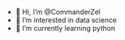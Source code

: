 - 👋 Hi, I’m @CommanderZel
- 👀 I’m interested in data science
- 🌱 I’m currently learning python

<!---
CommanderZel/CommanderZel is a ✨ special ✨ repository because its `README.md` (this file) appears on your GitHub profile.
You can click the Preview link to take a look at your changes.
--->
